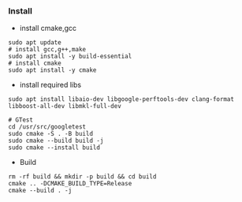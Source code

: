 ### Install
- install cmake,gcc
```shell
sudo apt update
# install gcc,g++,make
sudo apt install -y build-essential
# install cmake
sudo apt install -y cmake
```

- install required libs
```shell
sudo apt install libaio-dev libgoogle-perftools-dev clang-format libboost-all-dev libmkl-full-dev

# GTest
cd /usr/src/googletest
sudo cmake -S . -B build
sudo cmake --build build -j
sudo cmake --install build
```

- Build
```shell
rm -rf build && mkdir -p build && cd build
cmake .. -DCMAKE_BUILD_TYPE=Release
cmake --build . -j
```